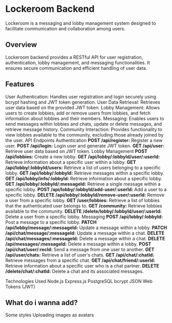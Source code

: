 # Lockeroom Backend
Lockeroom is a messaging and lobby management system designed to facilitate communication and collaboration among users.

## Overview
Lockeroom backend provides a RESTful API for user registration, authentication, lobby management, and messaging functionalities. It ensures secure communication and efficient handling of user data.

## Features
User Authentication: Handles user registration and login securely using bcrypt hashing and JWT token generation.
User Data Retrieval: Retrieves user data based on the provided JWT token.
Lobby Management: Allows users to create lobbies, add or remove users from lobbies, and fetch information about lobbies and their members.
Messaging: Enables users to send messages within lobbies and chats, update or delete messages, and retrieve message history.
Community Interaction: Provides functionality to view lobbies available to the community, excluding those already joined by the user.
API Endpoints
Authentication
**POST /api/register:** Register a new user.
**POST /api/login:** Login user and generate JWT token.
**GET /api/user:** Retrieve user data based on JWT token.
Lobby Management
**POST /api/lobbies:** Create a new lobby.
**GET /api/lobby/:lobbyId/user/:userId:** Retrieve information about a specific user within a lobby.
**GET /api/lobby/:lobbyId/users:** Retrieve a list of users belonging to a specific lobby.
**GET /api/lobby/:lobbyId:** Retrieve messages within a specific lobby.
**GET /api/lobby/info/:lobbyId:** Retrieve information about a specific lobby.
**GET /api/lobby/:lobbyId/:messageId:** Retrieve a single message within a specific lobby.
**POST /api/lobby/:lobbyId/add-user/:userId:** Add a user to a specific lobby.
**DELETE /api/lobby/:lobbyId/remove-user/:userId:** Remove a user from a specific lobby.
**GET /user/lobbies:** Retrieve a list of lobbies that the authenticated user belongs to.
**GET /community:** Retrieve lobbies available to the community.
**DELETE /delete/lobby/:lobbyId/user/:userId:** Delete a user from a specific lobby.
Messaging
**POST /api/lobby/:lobbyId:** Post a message to a specific lobby.
**PATCH /api/lobby/message/:messageId:** Update a message within a lobby.
**PATCH /api/chat/message/:messageId:** Update a message within a chat.
**DELETE /api/chat/messages/:messageId:** Delete a message within a chat.
**DELETE /api/messages/:messageId:** Delete a message within a lobby.
**POST /api/chat/user/:recId:** Send a message from one user to another.
**GET /api/user/chats:** Retrieve a list of user's chats.
**GET /api/chat/:chatId:** Retrieve messages from a specific chat.
**GET /api/chat/friend/:userId:** Retrieve information about a specific user who is a chat partner.
**DELETE /delete/chat/:chatId:** Delete a chat and its associated messages.



Technologies Used
Node.js
Express.js
PostgreSQL
bcrypt
JSON Web Tokens (JWT)


## What do i wanna add?


Some styles
Uploading images as avatars 
